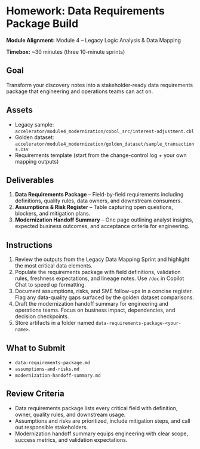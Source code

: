 # Homework: Data Requirements Package Build

**Module Alignment:** Module 4 – Legacy Logic Analysis & Data Mapping

**Timebox:** ~30 minutes (three 10-minute sprints)

## Goal

Transform your discovery notes into a stakeholder-ready data requirements package that engineering and operations teams can act on.

## Assets

- Legacy sample: `accelerator/module4_modernization/cobol_src/interest-adjustment.cbl`
- Golden dataset: `accelerator/module4_modernization/golden_dataset/sample_transactions.csv`
- Requirements template (start from the change-control log + your own mapping outputs)

## Deliverables

1. **Data Requirements Package** – Field-by-field requirements including definitions, quality rules, data owners, and downstream consumers.
2. **Assumptions & Risk Register** – Table capturing open questions, blockers, and mitigation plans.
3. **Modernization Handoff Summary** – One page outlining analyst insights, expected business outcomes, and acceptance criteria for engineering.

## Instructions

1. Review the outputs from the Legacy Data Mapping Sprint and highlight the most critical data elements.
2. Populate the requirements package with field definitions, validation rules, freshness expectations, and lineage notes. Use `/doc` in Copilot Chat to speed up formatting.
3. Document assumptions, risks, and SME follow-ups in a concise register. Flag any data-quality gaps surfaced by the golden dataset comparisons.
4. Draft the modernization handoff summary for engineering and operations teams. Focus on business impact, dependencies, and decision checkpoints.
5. Store artifacts in a folder named `data-requirements-package-<your-name>`.

## What to Submit

- `data-requirements-package.md`
- `assumptions-and-risks.md`
- `modernization-handoff-summary.md`

## Review Criteria

- Data requirements package lists every critical field with definition, owner, quality rules, and downstream usage.
- Assumptions and risks are prioritized, include mitigation steps, and call out responsible stakeholders.
- Modernization handoff summary equips engineering with clear scope, success metrics, and validation expectations.
